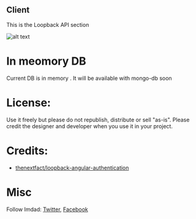 ## Client

This is the Loopback API section

![alt text](http://i66.tinypic.com/29apk6p.jpg "preview")

# In meomory DB
Current DB is in memory . It will be available with mongo-db soon


# License:
Use it freely but please do not republish, distribute or sell "as-is". Please credit the designer and developer when you use it in your project.

# Credits:
- <a href="https://github.com/thenextfact/loopback-angular-authentication" target="_blank">thenextfact/loopback-angular-authentication</a>


# Misc
Follow Imdad: <a href="https://twitter.com/imdadareeph" target="_blank">Twitter</a>, <a href="https://www.facebook.com/imdadareeph" target="_blank">Facebook</a>
